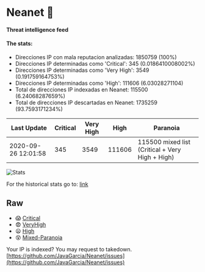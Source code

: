 # Neanet :hocho:
#### Threat intelligence feed
#### The stats:

- Direcciones IP con mala reputacion analizadas: 1850759 (100%)
- Direcciones IP determinadas como 'Critical':  345 (0.0186410008002%)
- Direcciones IP determinadas como 'Very High':  3549 (0.191759164753%)
- Direcciones IP determinadas como 'High':  111606 (6.03028271104)
- Total de direcciones IP indexadas en Neanet:  115500 (6.24068287659%)
- Total de direcciones IP descartadas en Neanet:  1735259 (93.7593171234%)

| Last Update | Critical | Very High | High | Paranoia |
| --- | --- | --- | --- | --- |
| 2020-09-26 12:01:58 | 345 | 3549 | 111606 | 115500 mixed list (Critical + Very High + High)|

![Stats](https://docs.google.com/spreadsheets/d/e/2PACX-1vSnaNMIXVabIpDJjufMlzH7poXnshF3mgd8Is1g9ytUEzVsP5my4Trn8f-xkoLLQ38xpL3HtmUexLo6/pubchart?oid=501124687&format=image)

For the historical stats go to: [link](/stats.csv)
## Raw
- :scream: [Critical](https://raw.githubusercontent.com/JavaGarcia/Neanet/master/blacklists/neanet_critical.txt)
- :fearful: [VeryHigh](https://raw.githubusercontent.com/JavaGarcia/Neanet/master/blacklists/neanet_veryHigh.txtt)
- :frowning: [High](https://raw.githubusercontent.com/JavaGarcia/Neanet/master/blacklists/neanet_high.txt)
- :dizzy_face: [Mixed-Paranoia](https://raw.githubusercontent.com/JavaGarcia/Neanet/master/blacklists/neanet_all.txt)


Your IP is indexed? You may request to takedown. [https://github.com/JavaGarcia/Neanet/issues](https://github.com/JavaGarcia/Neanet/issues)




































































































































































































































































































































































































































































































































































































































































































































































































































































































































































































































































